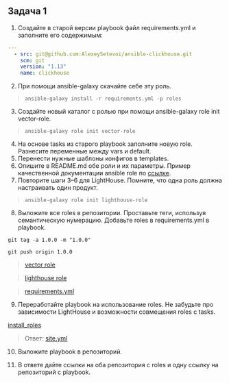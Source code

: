 ## Задача 1

1. Создайте в старой версии playbook файл requirements.yml и заполните его содержимым:

```yml
---
  - src: git@github.com:AlexeySetevoi/ansible-clickhouse.git
    scm: git
    version: "1.13"
    name: clickhouse 
```
2. При помощи ansible-galaxy скачайте себе эту роль.

>`ansible-galaxy install -r requirements.yml -p roles`

3. Создайте новый каталог с ролью при помощи ansible-galaxy role init vector-role.

>`ansible-galaxy role init vector-role`

4. На основе tasks из старого playbook заполните новую role. Разнесите переменные между vars и default.
5. Перенести нужные шаблоны конфигов в templates.
6. Опишите в README.md обе роли и их параметры. Пример качественной документации ansible role по [ссылке](https://github.com/cloudalchemy/ansible-prometheus).
7. Повторите шаги 3–6 для LightHouse. Помните, что одна роль должна настраивать один продукт.

>`ansible-galaxy role init lighthouse-role`

8. Выложите все roles в репозитории. Проставьте теги, используя семантическую нумерацию. Добавьте roles в requirements.yml в playbook.

`git tag -a 1.0.0 -m "1.0.0"`

`git push origin 1.0.0`

>[vector role](https://github.com/ua4wne/vector-role)

>[lighthouse role](https://github.com/ua4wne/lighthouse-role)

>[requirements.yml](./requirements.yml)

9. Переработайте playbook на использование roles. Не забудьте про зависимости LightHouse и возможности совмещения roles с tasks.

[install_roles](./task3/roles.png)

>Ответ: [site.yml](./site.yml)

10. Выложите playbook в репозиторий.

11. В ответе дайте ссылки на оба репозитория с roles и одну ссылку на репозиторий с playbook.